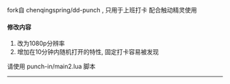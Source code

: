 fork自  chenqingspring/dd-punch  , 只用于上班打卡
配合触动精灵使用

####  修改内容
1. 改为1080p分辨率
2. 增加在10分钟内随机打开的特性, 固定打卡容易被发现

请使用 punch-in/main2.lua 脚本

-------------------------------------------


